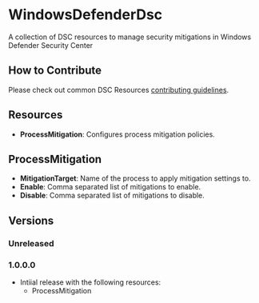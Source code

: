 # WindowsDefenderDsc
A collection of DSC resources to manage security mitigations in Windows Defender Security Center

## How to Contribute

Please check out common DSC Resources [contributing guidelines](https://github.com/PowerShell/DscResource.Kit/blob/master/CONTRIBUTING.md).

## Resources

* **ProcessMitigation**: Configures process mitigation policies.

## ProcessMitigation
* **MitigationTarget**: Name of the process to apply mitigation settings to.
* **Enable**: Comma separated list of mitigations to enable.
* **Disable**: Comma separated list of mitigations to disable.

## Versions

### Unreleased

### 1.0.0.0

* Intiial release with the following resources:
    * ProcessMitigation

